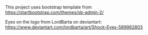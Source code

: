 This project uses bootstrap template from https://startbootstrap.com/themes/sb-admin-2/

Eyes on the logo from LordBarta on deviantart: https://www.deviantart.com/lordbarta/art/Shock-Eyes-589962803